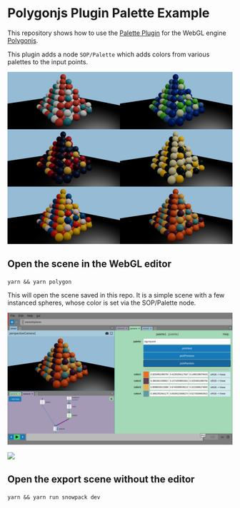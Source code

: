 # Polygonjs Plugin Palette Example

This repository shows how to use the [Palette Plugin](https://github.com/polygonjs/plugin-palette) for the WebGL engine [Polygonjs](https://github.com/polygonjs/polygonjs).

This plugin adds a node `SOP/Palette` which adds colors from various palettes to the input points.

![Spheres with colors defined with the Palette node](https://github.com/polygonjs/example-plugin-palette/blob/main/doc/palette_examples.jpg?raw=true)
## Open the scene in the WebGL editor

`yarn && yarn polygon`

This will open the scene saved in this repo. It is a simple scene with a few instanced spheres, whose color is set via the SOP/Palette node.

![Palette plugin from Polygonjs node-based Editor](https://github.com/polygonjs/example-plugin-palette/blob/main/doc/palette_example_in_editor.jpg?raw=true)

<p>
  <img width="274" src="https://github.com/polygonjs/example-plugin-palette/blob/main/doc/plugin-palette.001.gif?raw=true" />
</p>

## Open the export scene without the editor

`yarn && yarn run snowpack dev`

